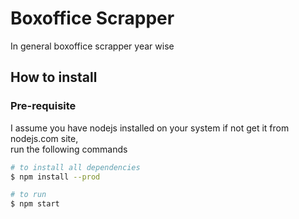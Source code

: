 # Boxoffice Scrapper
In general boxoffice scrapper year wise

## How to install
### Pre-requisite
I assume you have nodejs installed on your system if not get it from nodejs.com site,   
run the following commands

```bash
# to install all dependencies
$ npm install --prod

# to run
$ npm start
```
